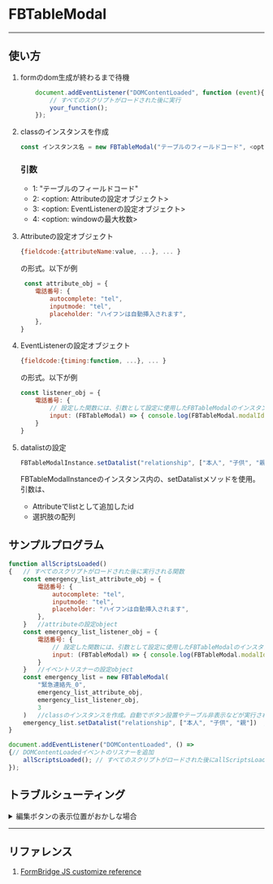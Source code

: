 # FBTableModal

---

## 使い方

1. formのdom生成が終わるまで待機

    ```js
        document.addEventListener("DOMContentLoaded", function (event){
            // すべてのスクリプトがロードされた後に実行
            your_function();
        });
    ```

2. classのインスタンスを作成

    ```js
    const インスタンス名 = new FBTableModal("テーブルのフィールドコード", <option: Attributeの設定オブジェクト>, <option: EventListenerの設定オブジェクト>, <option: windowの最大枚数>)
    ```

    ### 引数
    - 1: "テーブルのフィールドコード"
    - 2: <option: Attributeの設定オブジェクト>
    - 3: <option: EventListenerの設定オブジェクト>
    - 4: <option: windowの最大枚数>

3. Attributeの設定オブジェクト

    ```js
    {fieldcode:{attributeName:value, ...}, ... }
    ```

    の形式。以下が例

    ```js
     const attribute_obj = {
        電話番号: {
            autocomplete: "tel",
            inputmode: "tel",
            placeholder: "ハイフンは自動挿入されます",
        },
    }
    ```

4. EventListenerの設定オブジェクト

    ```js
    {fieldcode:{timing:function, ...}, ... }
    ```

    の形式。以下が例

    ```js
    const listener_obj = {
        電話番号: {
            // 設定した関数には、引数として設定に使用したFBTableModalのインスタンスが渡される。
            input: (FBTableModal) => { console.log(FBTableModal.modalId) }
        }
    }
    ```

5. datalistの設定
    ```js
    FBTableModalInstance.setDatalist("relationship", ["本人", "子供", "親"])  //datalistを設置
    ```
    FBTableModalInstanceのインスタンス内の、setDatalistメソッドを使用。  
    引数は、
    - Attributeでlistとして追加したid
    - 選択肢の配列

## サンプルプログラム

```js
function allScriptsLoaded()
{   // すべてのスクリプトがロードされた後に実行される関数
    const emergency_list_attribute_obj = {
        電話番号: {
            autocomplete: "tel",
            inputmode: "tel",
            placeholder: "ハイフンは自動挿入されます",
        },
    }   //attributeの設定object
    const emergency_list_listener_obj = {
        電話番号: {
            // 設定した関数には、引数として設定に使用したFBTableModalのインスタンスが渡される。
            input: (FBTableModal) => { console.log(FBTableModal.modalId) }
        }
    }   //イベントリスナーの設定object
    const emergency_list = new FBTableModal(
        "緊急連絡先_0",
        emergency_list_attribute_obj,
        emergency_list_listener_obj, 
        3
    )   //classのインスタンスを作成。自動でボタン設置やテーブル非表示などが実行される
    emergency_list.setDatalist("relationship", ["本人", "子供", "親"])  //datalistを設置
}

document.addEventListener("DOMContentLoaded", () =>
{// DOMContentLoadedイベントのリスナーを追加
    allScriptsLoaded(); // すべてのスクリプトがロードされた後にallScriptsLoaded関数を実行
});
```

## トラブルシューティング

<details><summary>編集ボタンの表示位置がおかしな場合</summary>

### FormBridgeのフィールド配置の問題です

編集ボタンのDOMは、元のテーブルのあったDOMの、親のDOMの末尾に追加されます

```js
    this.table_dom.parentElement.parentElement.appendChild(buttonWrapper);
```

1. FormBridgeのコンソール画面を開き、「フォームのデザイン」を選択

    <img width="214" alt="image" src="https://github.com/kento-nkr/FBTableModal/assets/127807502/eb52bee1-306c-4fbc-ab1b-9370dafd5ff1">

2. 該当テーブルまで行き、以下の条件を満たすようにフィールドをドラッグして動かす

    ![FBTableEdit ボタン配置の説明](https://github.com/kento-nkr/FBTableModal/assets/127807502/ec72eaf0-415c-477f-bdce-837f677e9398)

</details>

---

## リファレンス

1. [FormBridge JS customize reference](https://formbridge.kintoneapp.com/help/customize)
